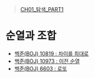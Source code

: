 > [CH01_탐색_PART1](../)

# 순열과 조합
- [백준(BOJ) 10819 : 차이를 최대로](./BOJ_10819)
- [백준(BOJ) 10973 : 이전 순열](./BOJ_10973)
- [백준(BOJ) 6603 : 로또](./BOJ_6603)